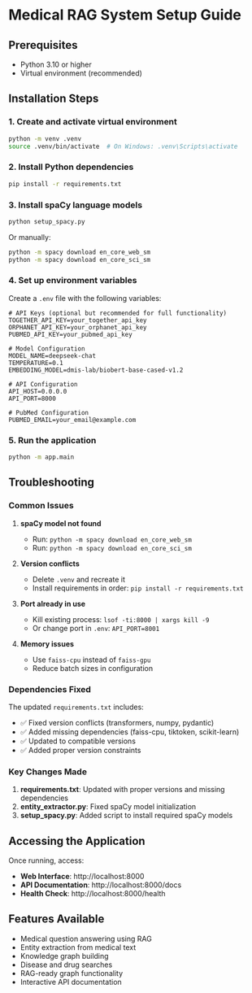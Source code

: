 # Medical RAG System Setup Guide

## Prerequisites
- Python 3.10 or higher
- Virtual environment (recommended)

## Installation Steps

### 1. Create and activate virtual environment
```bash
python -m venv .venv
source .venv/bin/activate  # On Windows: .venv\Scripts\activate
```

### 2. Install Python dependencies
```bash
pip install -r requirements.txt
```

### 3. Install spaCy language models
```bash
python setup_spacy.py
```

Or manually:
```bash
python -m spacy download en_core_web_sm
python -m spacy download en_core_sci_sm
```

### 4. Set up environment variables
Create a `.env` file with the following variables:
```env
# API Keys (optional but recommended for full functionality)
TOGETHER_API_KEY=your_together_api_key
ORPHANET_API_KEY=your_orphanet_api_key
PUBMED_API_KEY=your_pubmed_api_key

# Model Configuration
MODEL_NAME=deepseek-chat
TEMPERATURE=0.1
EMBEDDING_MODEL=dmis-lab/biobert-base-cased-v1.2

# API Configuration
API_HOST=0.0.0.0
API_PORT=8000

# PubMed Configuration
PUBMED_EMAIL=your_email@example.com
```

### 5. Run the application
```bash
python -m app.main
```

## Troubleshooting

### Common Issues

1. **spaCy model not found**
   - Run: `python -m spacy download en_core_web_sm`
   - Run: `python -m spacy download en_core_sci_sm`

2. **Version conflicts**
   - Delete `.venv` and recreate it
   - Install requirements in order: `pip install -r requirements.txt`

3. **Port already in use**
   - Kill existing process: `lsof -ti:8000 | xargs kill -9`
   - Or change port in `.env`: `API_PORT=8001`

4. **Memory issues**
   - Use `faiss-cpu` instead of `faiss-gpu`
   - Reduce batch sizes in configuration

### Dependencies Fixed

The updated `requirements.txt` includes:
- ✅ Fixed version conflicts (transformers, numpy, pydantic)
- ✅ Added missing dependencies (faiss-cpu, tiktoken, scikit-learn)
- ✅ Updated to compatible versions
- ✅ Added proper version constraints

### Key Changes Made

1. **requirements.txt**: Updated with proper versions and missing dependencies
2. **entity_extractor.py**: Fixed spaCy model initialization
3. **setup_spacy.py**: Added script to install required spaCy models

## Accessing the Application

Once running, access:
- **Web Interface**: http://localhost:8000
- **API Documentation**: http://localhost:8000/docs
- **Health Check**: http://localhost:8000/health

## Features Available

- Medical question answering using RAG
- Entity extraction from medical text
- Knowledge graph building
- Disease and drug searches
- RAG-ready graph functionality
- Interactive API documentation 